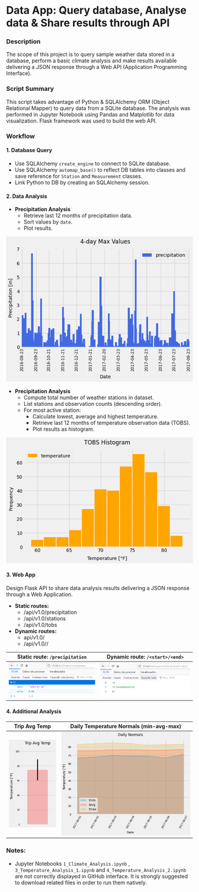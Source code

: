 # Data App: Query database, Analyse data & Share results through API

### Description
The scope of this project is to query sample weather data stored in a database, perform a basic climate analysis and make results available delivering a JSON response through a Web API (Application Programming Interface).

### Script Summary
This script takes advantage of Python & SQLAlchemy ORM (Object Relational Mapper) to query data from a SQLite database. The analysis was performed in Jupyter Notebook using Pandas and Matplotlib for data visualization. Flask framework was used to build the web API.

### Workflow

#### 1. Database Query
+ Use SQLAlchemy `create_engine` to connect to SQLite database.
+ Use SQLAlchemy `automap_base()` to reflect DB tables into classes and save reference for `Station` and `Measurement` classes.
+ Link Python to DB by creating an SQLAlchemy session.

#### 2. Data Analysis
+ **Precipitation Analysis**
    - Retrieve last 12 months of precipitation data.
    - Sort values by `date`.
    - Plot results.

![Precipitation](ClimateSQLAlchemy/Images/Precipitation.png)


+ **Precipitation Analysis**
    - Compute total number of weather stations in dataset.
    - List stations and observation counts (descending order).
    - For most active station:
        - Calculate lowest, average and highest temperature.
        - Retrieve last 12 months of temperature observation data (TOBS).
        - Plot results as histogram.

![Histogram](ClimateSQLAlchemy/Images/Histogram.png)


#### 3. Web App

Design Flask API to share data analysis results delivering a JSON response through a Web Application.
+ **Static routes:**
    - /api/v1.0/precipitation
    - /api/v1.0/stations
    - /api/v1.0/tobs
+ **Dynamic routes:**
    - api/v1.0/<start>
    - /api/v1.0/<start>/<end>

| Static route: `/precipitation` | Dynamic route: `/<start>/<end>` |
| --- | --- |
| ![API_Static](ClimateSQLAlchemy/Images/API_Static.png) | ![API_Dynamic](ClimateSQLAlchemy/Images/API_Dynamic.png) |


#### 4. Additional Analysis

| Trip Avg Temp | Daily Temperature Normals (min-avg-max) |
| --- | --- |
| ![Temperature_Avg](ClimateSQLAlchemy/Images/Trip_Avg_Temp.png) | ![Daily_Normals](ClimateSQLAlchemy/Images/Daily_Normals.png) |


### Notes:

+ Jupyter Notebooks `1_Climate_Analysis.ipynb` , `3_Temperature_Analysis_1.ipynb` and `4_Temperature_Analysis_2.ipynb` are not correctly displayed in GitHub interface. It is strongly suggested to download related files in order to run them natively.
